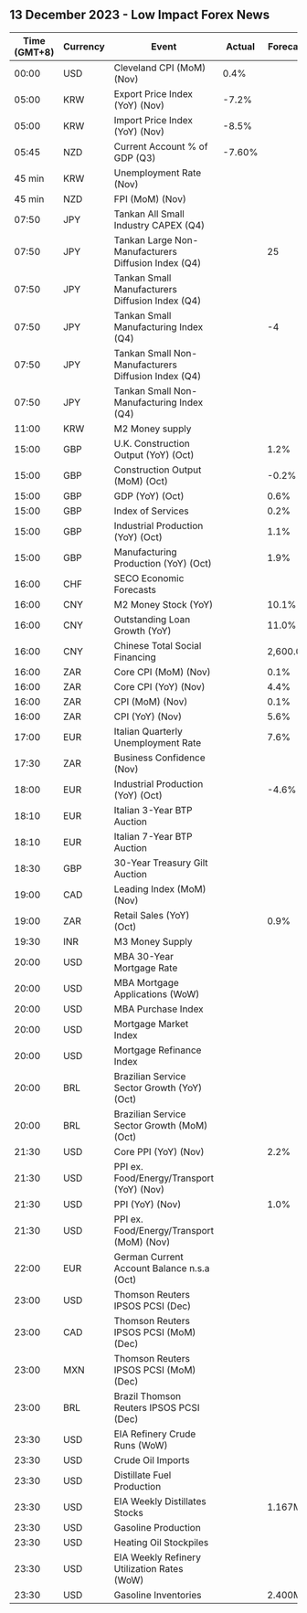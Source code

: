 ## 13 December 2023 - Low Impact Forex News

| Time (GMT+8) | Currency | Event | Actual | Forecast | Previous |
|------|----------|-------|--------|----------|----------|
| 00:00 | USD | Cleveland CPI (MoM) (Nov) | 0.4% |  | 0.3% |
| 05:00 | KRW | Export Price Index (YoY) (Nov) | -7.2% |  | -9.3% |
| 05:00 | KRW | Import Price Index (YoY) (Nov) | -8.5% |  | -9.9% |
| 05:45 | NZD | Current Account % of GDP (Q3) | -7.60% |  | -7.60% |
| 45 min | KRW | Unemployment Rate (Nov) |  |  | 2.5% |
| 45 min | NZD | FPI (MoM) (Nov) |  |  | -0.9% |
| 07:50 | JPY | Tankan All Small Industry CAPEX (Q4) |  |  | 8.0% |
| 07:50 | JPY | Tankan Large Non-Manufacturers Diffusion Index (Q4) |  | 25 | 21 |
| 07:50 | JPY | Tankan Small Manufacturers Diffusion Index (Q4) |  |  | -2 |
| 07:50 | JPY | Tankan Small Manufacturing Index (Q4) |  | -4 | -5 |
| 07:50 | JPY | Tankan Small Non-Manufacturers Diffusion Index (Q4) |  |  | 8 |
| 07:50 | JPY | Tankan Small Non-Manufacturing Index (Q4) |  |  | 12 |
| 11:00 | KRW | M2 Money supply |  |  | 1.90% |
| 15:00 | GBP | U.K. Construction Output (YoY) (Oct) |  | 1.2% | 2.8% |
| 15:00 | GBP | Construction Output (MoM) (Oct) |  | -0.2% | 0.4% |
| 15:00 | GBP | GDP (YoY) (Oct) |  | 0.6% | 1.3% |
| 15:00 | GBP | Index of Services |  | 0.2% | -0.1% |
| 15:00 | GBP | Industrial Production (YoY) (Oct) |  | 1.1% | 1.5% |
| 15:00 | GBP | Manufacturing Production (YoY) (Oct) |  | 1.9% | 3.0% |
| 16:00 | CHF | SECO Economic Forecasts |  |  |  |
| 16:00 | CNY | M2 Money Stock (YoY) |  | 10.1% | 10.3% |
| 16:00 | CNY | Outstanding Loan Growth (YoY) |  | 11.0% | 10.9% |
| 16:00 | CNY | Chinese Total Social Financing |  | 2,600.0B | 1,850.0B |
| 16:00 | ZAR | Core CPI (MoM) (Nov) |  | 0.1% | 0.4% |
| 16:00 | ZAR | Core CPI (YoY) (Nov) |  | 4.4% | 4.4% |
| 16:00 | ZAR | CPI (MoM) (Nov) |  | 0.1% | 0.9% |
| 16:00 | ZAR | CPI (YoY) (Nov) |  | 5.6% | 5.9% |
| 17:00 | EUR | Italian Quarterly Unemployment Rate |  | 7.6% | 7.6% |
| 17:30 | ZAR | Business Confidence (Nov) |  |  | 108.2 |
| 18:00 | EUR | Industrial Production (YoY) (Oct) |  | -4.6% | -6.9% |
| 18:10 | EUR | Italian 3-Year BTP Auction |  |  | 3.75% |
| 18:10 | EUR | Italian 7-Year BTP Auction |  |  | 4.21% |
| 18:30 | GBP | 30-Year Treasury Gilt Auction |  |  | 4.664% |
| 19:00 | CAD | Leading Index (MoM) (Nov) |  |  | -0.01% |
| 19:00 | ZAR | Retail Sales (YoY) (Oct) |  | 0.9% | 0.9% |
| 19:30 | INR | M3 Money Supply |  |  | 11.2% |
| 20:00 | USD | MBA 30-Year Mortgage Rate |  |  | 7.17% |
| 20:00 | USD | MBA Mortgage Applications (WoW) |  |  | 2.8% |
| 20:00 | USD | MBA Purchase Index |  |  | 144.5 |
| 20:00 | USD | Mortgage Market Index |  |  | 181.1 |
| 20:00 | USD | Mortgage Refinance Index |  |  | 373.3 |
| 20:00 | BRL | Brazilian Service Sector Growth (YoY) (Oct) |  |  | -1.2% |
| 20:00 | BRL | Brazilian Service Sector Growth (MoM) (Oct) |  |  | -0.3% |
| 21:30 | USD | Core PPI (YoY) (Nov) |  | 2.2% | 2.4% |
| 21:30 | USD | PPI ex. Food/Energy/Transport (YoY) (Nov) |  |  | 2.9% |
| 21:30 | USD | PPI (YoY) (Nov) |  | 1.0% | 1.3% |
| 21:30 | USD | PPI ex. Food/Energy/Transport (MoM) (Nov) |  |  | 0.1% |
| 22:00 | EUR | German Current Account Balance n.s.a (Oct) |  |  | 28.1B |
| 23:00 | USD | Thomson Reuters IPSOS PCSI (Dec) |  |  | 52.15 |
| 23:00 | CAD | Thomson Reuters IPSOS PCSI (MoM) (Dec) |  |  | 47.26 |
| 23:00 | MXN | Thomson Reuters IPSOS PCSI (MoM) (Dec) |  |  | 60.76 |
| 23:00 | BRL | Brazil Thomson Reuters IPSOS PCSI (Dec) |  |  | 57.11 |
| 23:30 | USD | EIA Refinery Crude Runs (WoW) |  |  | 0.179M |
| 23:30 | USD | Crude Oil Imports |  |  | 2.091M |
| 23:30 | USD | Distillate Fuel Production |  |  | 0.072M |
| 23:30 | USD | EIA Weekly Distillates Stocks |  | 1.167M | 1.267M |
| 23:30 | USD | Gasoline Production |  |  | 0.180M |
| 23:30 | USD | Heating Oil Stockpiles |  |  | -1.126M |
| 23:30 | USD | EIA Weekly Refinery Utilization Rates (WoW) |  |  | 0.7% |
| 23:30 | USD | Gasoline Inventories |  | 2.400M | 5.421M |

